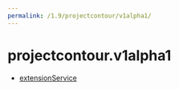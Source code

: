 ```yaml
---
permalink: /1.9/projectcontour/v1alpha1/
---
```


# projectcontour.v1alpha1



* [extensionService](extensionService.md)